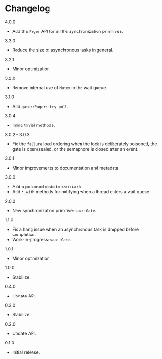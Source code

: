 # Changelog

4.0.0

* Add the `Pager` API for all the synchronization primitives.

3.3.0

* Reduce the size of asynchronous tasks in general.

3.2.1

* Minor optimization.

3.2.0

* Remove internal use of `Mutex` in the wait queue.

3.1.0

* Add `gate::Pager::try_poll`.

3.0.4

* Inline trivial methods.

3.0.2 - 3.0.3

* Fix the `failure` load ordering when the lock is deliberately poisoned, the gate is open/sealed, or the semaphore is closed after an event.

3.0.1

* Minor improvements to documentation and metadata.

3.0.0

* Add a poisoned state to `saa::Lock`.
* Add `*_with` methods for notifying when a thread enters a wait queue.

2.0.0

* New synchronization primitive: `saa::Gate`.

1.1.0

* Fix a hang issue when an asynchronous task is dropped before completion.
* Work-in-progress: `saa::Gate`.

1.0.1

* Minor optimization.

1.0.0

* Stabilize.

0.4.0

* Update API.

0.3.0

* Stabilize.

0.2.0

* Update API.

0.1.0

* Initial release.
